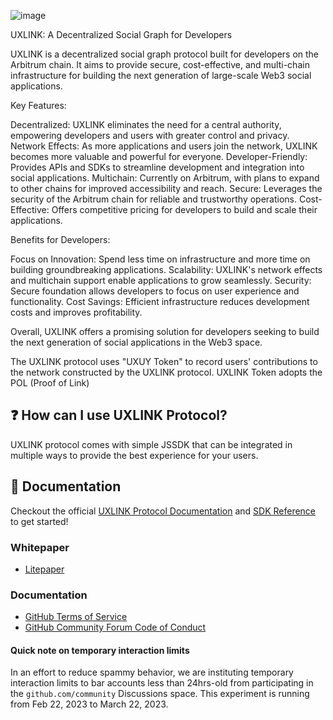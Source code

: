 ![image](https://uxuy.hk.ufileos.com/top-banner.d4dbbd89.png?iopstyle=width800)

UXLINK: A Decentralized Social Graph for Developers

UXLINK is a decentralized social graph protocol built for developers on the Arbitrum chain. It aims to provide secure, cost-effective, and multi-chain infrastructure for building the next generation of large-scale Web3 social applications.

Key Features:

Decentralized: UXLINK eliminates the need for a central authority, empowering developers and users with greater control and privacy.
Network Effects: As more applications and users join the network, UXLINK becomes more valuable and powerful for everyone.
Developer-Friendly: Provides APIs and SDKs to streamline development and integration into social applications.
Multichain: Currently on Arbitrum, with plans to expand to other chains for improved accessibility and reach.
Secure: Leverages the security of the Arbitrum chain for reliable and trustworthy operations.
Cost-Effective: Offers competitive pricing for developers to build and scale their applications.

Benefits for Developers:

Focus on Innovation: Spend less time on infrastructure and more time on building groundbreaking applications.
Scalability: UXLINK's network effects and multichain support enable applications to grow seamlessly.
Security: Secure foundation allows developers to focus on user experience and functionality.
Cost Savings: Efficient infrastructure reduces development costs and improves profitability.

Overall, UXLINK offers a promising solution for developers seeking to build the next generation of social applications in the Web3 space.


The UXLINK protocol uses "UXUY Token" to record users' contributions to the network constructed by the UXLINK protocol. 
UXLINK Token adopts the POL (Proof of Link)

## ❓ How can I use UXLINK Protocol?

UXLINK protocol comes with simple JSSDK that can be integrated in multiple ways to provide the best experience for your users. 

## 📖 Documentation

Checkout the official [UXLINK Protocol Documentation](https://docs.uxlink.io) and [SDK Reference](https://docs.uxlink.io/uxuy-labs-api/guide/js-sdk) to get started!

### Whitepaper

* [Litepaper](https://docs.uxlink.io/uxuy-labs-api/guide/white-paper)


### Documentation

* [GitHub Terms of Service](https://docs.github.com/en/site-policy/github-terms/github-terms-of-service)
* [GitHub Community Forum Code of Conduct](https://docs.github.com/en/site-policy/github-terms/github-community-forum-code-of-conduct)


#### Quick note on temporary interaction limits

In an effort to reduce spammy behavior, we are instituting temporary interaction limits to bar accounts less than 24hrs-old from participating in the `github.com/community` Discussions space. This experiment is running from Feb 22, 2023 to March 22, 2023.
